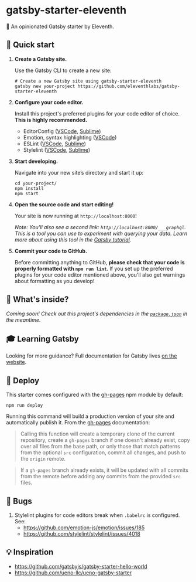 # gatsby-starter-eleventh

🌱 An opinionated Gatsby starter by Eleventh.

## 🚀 Quick start

1.  **Create a Gatsby site.**

    Use the Gatsby CLI to create a new site:

    ```shell
    # Create a new Gatsby site using gatsby-starter-eleventh
    gatsby new your-project https://github.com/eleventhlabs/gatsby-starter-eleventh
    ```

1. **Configure your code editor.**

    Install this project's preferred plugins for your code editor of choice. **This is highly recommended.**

    - EditorConfig ([VSCode](https://marketplace.visualstudio.com/items?itemName=EditorConfig.EditorConfig), [Sublime](https://packagecontrol.io/packages/EditorConfig))
    - Emotion, syntax highlighting ([VSCode](https://marketplace.visualstudio.com/items?itemName=jpoissonnier.vscode-styled-components))
    - ESLint ([VSCode](https://marketplace.visualstudio.com/items?itemName=dbaeumer.vscode-eslint), [Sublime](https://packagecontrol.io/packages/SublimeLinter-eslint))
    - Stylelint ([VSCode](https://marketplace.visualstudio.com/items?itemName=shinnn.stylelint), [Sublime](https://packagecontrol.io/packages/SublimeLinter-stylelint))

1.  **Start developing.**

    Navigate into your new site’s directory and start it up:

    ```shell
    cd your-project/
    npm install
    npm start
    ```

1.  **Open the source code and start editing!**

    Your site is now running at `http://localhost:8000`!

    _Note: You'll also see a second link: _`http://localhost:8000/___graphql`_. This is a tool you can use to experiment with querying your data. Learn more about using this tool in the [Gatsby tutorial](https://www.gatsbyjs.org/tutorial/part-five/#introducing-graphiql)._

1.  **Commit your code to GitHub.**

    Before committing anything to GitHub, **please check that your code is properly formatted with `npm run lint`**. If you set up the preferred plugins for your code editor mentioned above, you'll also get warnings about formatting as you develop!

## 🧐 What's inside?

*Coming soon! Check out this project's dependencies in the [`package.json`](package.json) in the meantime.*

## 🎓 Learning Gatsby

Looking for more guidance? Full documentation for Gatsby lives [on the website](https://www.gatsbyjs.org/).

## 💫 Deploy

This starter comes configured with the [gh-pages](https://www.npmjs.com/package/gh-pages) npm module by default:

```shell
npm run deploy
```

Running this command will build a production version of your site and automatically publish it. From the [gh-pages](https://www.npmjs.com/package/gh-pages) documentation:

> Calling this function will create a temporary clone of the current repository, create a `gh-pages` branch if one doesn't already exist, copy over all files from the base path, or only those that match patterns from the optional `src` configuration, commit all changes, and push to the `origin` remote.

> If a `gh-pages` branch already exists, it will be updated with all commits from the remote before adding any commits from the provided `src` files.

## 🐛 Bugs

1.  Stylelint plugins for code editors break when `.babelrc` is configured. See:
    - https://github.com/emotion-js/emotion/issues/185
    - https://github.com/stylelint/stylelint/issues/4018

## 💡 Inspiration

- https://github.com/gatsbyjs/gatsby-starter-hello-world
- https://github.com/ueno-llc/ueno-gatsby-starter
